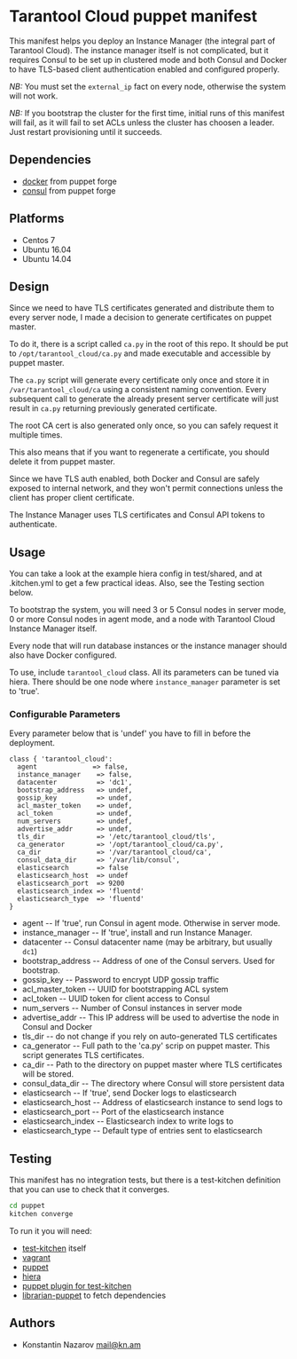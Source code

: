 # Tarantool Cloud puppet manifest

This manifest helps you deploy an Instance Manager (the integral part of
Tarantool Cloud). The instance manager itself is not complicated, but
it requires Consul to be set up in clustered mode and both Consul and
Docker to have TLS-based client authentication enabled and configured
properly.

*NB:* You must set the `external_ip` fact on every node, otherwise the
system will not work.

*NB:* If you bootstrap the cluster for the first time, initial runs
of this manifest will fail, as it will fail to set ACLs unless the
cluster has choosen a leader. Just restart provisioning until it
succeeds.

## Dependencies

* [docker](https://forge.puppet.com/garethr/docker) from puppet forge
* [consul](https://forge.puppet.com/KyleAnderson/consul) from puppet forge

## Platforms

* Centos 7
* Ubuntu 16.04
* Ubuntu 14.04

## Design

Since we need to have TLS certificates generated and distribute them to
every server node, I made a decision to generate certificates on puppet
master.

To do it, there is a script called `ca.py` in the root of this repo. It
should be put to `/opt/tarantool_cloud/ca.py` and made executable and
accessible by puppet master.

The `ca.py` script will generate every certificate only once and store
it in `/var/tarantool_cloud/ca` using a consistent naming convention.
Every subsequent call to generate the already present server certificate
will just result in `ca.py` returning previously generated certificate.

The root CA cert is also generated only once, so you can safely request
it multiple times.

This also means that if you want to regenerate a certificate, you should
delete it from puppet master.

Since we have TLS auth enabled, both Docker and Consul are safely
exposed to internal network, and they won't permit connections unless
the client has proper client certificate.

The Instance Manager uses TLS certificates and Consul API tokens to
authenticate.

## Usage

You can take a look at the example hiera config in test/shared, and at
.kitchen.yml to get a few practical ideas. Also, see the Testing section below.

To bootstrap the system, you will need 3 or 5 Consul nodes in server mode,
0 or more Consul nodes in agent mode, and a node with Tarantool Cloud
Instance Manager itself.

Every node that will run database instances or the instance manager should
also have Docker configured.

To use, include `tarantool_cloud` class. All its parameters can be tuned via
hiera. There should be one node where `instance_manager` parameter is set
to 'true'.


### Configurable Parameters

Every parameter below that is 'undef' you have to fill in before the deployment.

``` puppet
class { 'tarantool_cloud':
  agent              => false,
  instance_manager    => false,
  datacenter          => 'dc1',
  bootstrap_address   => undef,
  gossip_key          => undef,
  acl_master_token    => undef,
  acl_token           => undef,
  num_servers         => undef,
  advertise_addr      => undef,
  tls_dir             => '/etc/tarantool_cloud/tls',
  ca_generator        => '/opt/tarantool_cloud/ca.py',
  ca_dir              => '/var/tarantool_cloud/ca',
  consul_data_dir     => '/var/lib/consul',
  elasticsearch       => false
  elasticsearch_host  => undef
  elasticsearch_port  => 9200
  elasticsearch_index => 'fluentd'
  elasticsearch_type  => 'fluentd'
}
```

* agent -- If 'true', run Consul in agent mode. Otherwise in server mode.
* instance_manager -- If 'true', install and run Instance Manager.
* datacenter -- Consul datacenter name (may be arbitrary, but usually `dc1`)
* bootstrap_address -- Address of one of the Consul servers. Used for bootstrap.
* gossip_key -- Password to encrypt UDP gossip traffic
* acl_master_token -- UUID for bootstrapping ACL system
* acl_token -- UUID token for client access to Consul
* num_servers -- Number of Consul instances in server mode
* advertise_addr -- This IP address will be used to advertise the node in Consul and Docker
* tls_dir -- do not change if you rely on auto-generated TLS certificates
* ca_generator -- Full path to the 'ca.py' scrip on puppet master. This script generates TLS certificates.
* ca_dir -- Path to the directory on puppet master where TLS certificates will be stored.
* consul_data_dir -- The directory where Consul will store persistent data
* elasticsearch -- If 'true', send Docker logs to elasticsearch
* elasticsearch_host -- Address of elasticsearch instance to send logs to
* elasticsearch_port -- Port of the elasticsearch instance
* elasticsearch_index -- Elasticsearch index to write logs to
* elasticsearch_type -- Default type of entries sent to elasticsearch

## Testing

This manifest has no integration tests, but there is a test-kitchen definition
that you can use to check that it converges.

``` bash
cd puppet
kitchen converge
```

To run it you will need:

* [test-kitchen](http://kitchen.ci) itself
* [vagrant](http://vagrantup.com)
* [puppet](https://puppet.com)
* [hiera](https://github.com/puppetlabs/hiera)
* [puppet plugin for test-kitchen](https://github.com/neillturner/kitchen-puppet)
* [librarian-puppet](http://librarian-puppet.com) to fetch dependencies

## Authors

* Konstantin Nazarov <mail@kn.am>

